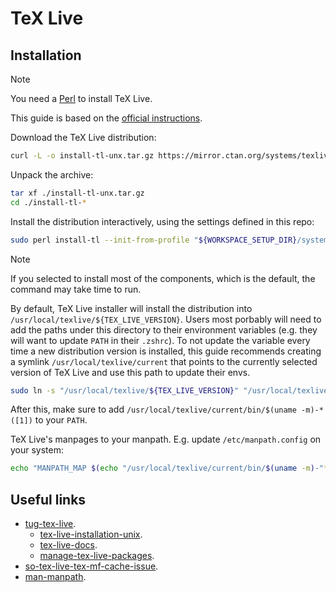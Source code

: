 # TeX Live

## Installation

> [!NOTE]
>
> You need a [Perl](../perl/README.md) to install TeX Live.

This guide is based on the [official instructions][tex-live-installation-unix].

Download the TeX Live distribution:

```bash
curl -L -o install-tl-unx.tar.gz https://mirror.ctan.org/systems/texlive/tlnet/install-tl-unx.tar.gz
```

Unpack the archive:

```bash
tar xf ./install-tl-unx.tar.gz
cd ./install-tl-*
```

Install the distribution interactively, using the settings defined in this repo:

```bash
sudo perl install-tl --init-from-profile "${WORKSPACE_SETUP_DIR}/system-setup/toolchains/texlive/texlive.profile"
```

> [!NOTE]
>
> If you selected to install most of the components, which is the default, the command may take time to run.

By default, TeX Live installer will install the distribution into `/usr/local/texlive/${TEX_LIVE_VERSION}`. Users most porbably will need to add the paths under this directory to their environment variables (e.g. they will want to update `PATH` in their `.zshrc`). To not update the variable every time a new distribution version is installed, this guide recommends creating a symlink `/usr/local/texlive/current` that points to the currently selected version of TeX Live and use this path to update their envs.

```bash
sudo ln -s "/usr/local/texlive/${TEX_LIVE_VERSION}" "/usr/local/texlive/current"
```

After this, make sure to add `/usr/local/texlive/current/bin/$(uname -m)-*([1])` to your `PATH`.

TeX Live's manpages to your manpath. E.g. update `/etc/manpath.config` on your system:

```bash
echo "MANPATH_MAP $(echo "/usr/local/texlive/current/bin/$(uname -m)-"*([1])) /usr/local/texlive/current/texmf-dist/doc/man" > "/etc/manpath.config"
```

## Useful links

- [tug-tex-live][tug-tex-live].
  - [tex-live-installation-unix][tex-live-installation-unix].
  - [tex-live-docs][tex-live-docs].
  - [manage-tex-live-packages][manage-tex-live-packages].
- [so-tex-live-tex-mf-cache-issue][so-tex-live-tex-mf-cache-issue].
- [man-manpath][man-manpath].

[tug-tex-live]: <https://www.tug.org/texlive/>
[tex-live-installation-unix]: <https://www.tug.org/texlive/quickinstall.html>
[tex-live-docs]: <https://www.tug.org/texlive/>
[manage-tex-live-packages]: <https://www.tug.org/texlive/pkginstall.html>
[so-tex-live-tex-mf-cache-issue]: <https://tex.stackexchange.com/questions/582779/texlive-2020s-lualatex-fails-to-compile-due-to-no-writeable-cache-path-texli>
[man-manpath]: https://man7.org/linux/man-pages/man5/manpath.5.html
